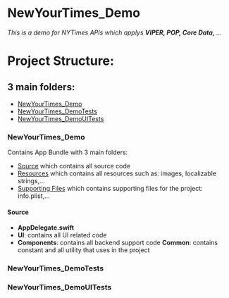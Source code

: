 # NewYourTimes_Demo

*This is a demo for NYTimes APIs which applys **VIPER, POP, Core Data,** ...*


# Project Structure:
## 3 main folders:
* [NewYourTimes_Demo](#head1)
* [NewYourTimes_DemoTests](#head2)
* [NewYourTimes_DemoUITests](#head3)

### <a name="head1"></a>NewYourTimes_Demo
Contains App Bundle with 3 main folders:
* [Source](#head1.1) which contains all source code
* [Resources](#head1.2) which contains all resources such as: images, localizable strings,...
* [Supporting Files](#head1.3) which contains supporting files for the project: info.plist,...

#### Source
* **AppDelegate.swift** 
* **UI**: contains all UI related code
* **Components**: contains all backend support code
**Common**: contains constant and all utility that uses in the project

### <a name="head2"></a>NewYourTimes_DemoTests

### <a name="head3"></a>NewYourTimes_DemoUITests
